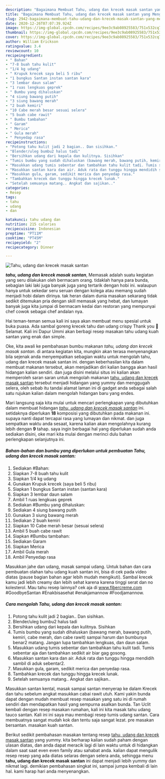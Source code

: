 ```yaml
---
description: "Bagaimana Membuat Tahu, udang dan krecek masak santan yang Menggugah Selera"
title: "Bagaimana Membuat Tahu, udang dan krecek masak santan yang Menggugah Selera"
slug: 2942-bagaimana-membuat-tahu-udang-dan-krecek-masak-santan-yang-menggugah-selera
date: 2020-12-26T07:07:39.924Z
image: https://img-global.cpcdn.com/recipes/9ee3c9ab08925583/751x532cq70/tahu-udang-dan-krecek-masak-santan-foto-resep-utama.jpg
thumbnail: https://img-global.cpcdn.com/recipes/9ee3c9ab08925583/751x532cq70/tahu-udang-dan-krecek-masak-santan-foto-resep-utama.jpg
cover: https://img-global.cpcdn.com/recipes/9ee3c9ab08925583/751x532cq70/tahu-udang-dan-krecek-masak-santan-foto-resep-utama.jpg
author: William Erickson
ratingvalue: 3.4
reviewcount: 10
recipeingredient:
- " Bahan"
- "7-8 buah tahu kulit"
- "1/4 kg udang"
- " Krupuk krecek saya beli 5 ribu"
- "1 bungkus Santan instan santan kara"
- "3 lembar daun salam"
- "1 ruas lengkuas geprek"
- " Bumbu yang dihaluskan"
- "4 siung bawang putih"
- "3 siung bawang merah"
- "2 buah kemiri"
- "10 Cabe merah besar sesuai selera"
- "5 buah cabe rawit"
- " Bumbu tambahan"
- " Garam"
- " Merica"
- " Gula merah"
- " Penyedap rasa"
recipeinstructions:
- "Potong tahu kulit jadi 2 bagian.. Dan sisihkan."
- "Blender/uleg bumbu2 halus tadi"
- "Bersihkan udang dari kepala dan kulitnya. Sisihkan"
- "Tumis bumbu yang sudah dihaluskan (bawang merah, bawang putih, kemiri, cabe merah, dan cabe rawit) sampai harum dan bumbunya benar2 matang. Jangan lupa tambahkan lengkuas, dan daun salam."
- "Masukkan udang tumis sebentar dan tambahkan tahu kulit tadi. Tumis sebentar aja dan tambahkan sedikit air biar gag gosong."
- "Masukkan santan kara dan air. Aduk rata dan tunggu hingga mendidih sambil di aduk sebentar2."
- "Masukkan gula, garam, sedikit merica dan penyedap rasa."
- "Tambahkan krecek dan tunggu hingga krecek lunak."
- "Setelah semuanya matang.. Angkat dan sajikan.."
categories:
- Resep
tags:
- tahu
- udang
- dan

katakunci: tahu udang dan 
nutrition: 215 calories
recipecuisine: Indonesian
preptime: "PT11M"
cooktime: "PT45M"
recipeyield: "2"
recipecategory: Dinner

---
```



![Tahu, udang dan krecek masak santan](https://img-global.cpcdn.com/recipes/9ee3c9ab08925583/751x532cq70/tahu-udang-dan-krecek-masak-santan-foto-resep-utama.jpg)

<b><i>tahu, udang dan krecek masak santan</i></b>, Memasak adalah suatu kegiatan yang seru dilakukan oleh bermacam orang. tidaklah hanya para bunda, sebagian laki laki juga banyak juga yang tertarik dengan hobi ini. walaupun hanya untuk sekedar seru seruan dengan kolega atau memang sudah menjadi hobi dalam dirinya. tak heran dalam dunia masakan sekarang tidak sedikit ditemukan pria dengan skill memasak yang hebat, dan lumayan banyak juga kita jumpai di bermacam kedai dan restoran yang mempunyai chef cowok sebagai chef andalan nya.

Hai teman-teman semua kali ini saya akan membuat menu spesial untuk buka puasa. Ada sambal goreng krecek tahu dan udang crispy Thank you 🥰 Selamat. Kali ini Dapur Ummi akan berbagi resep masakan tahu udang kuah santan yang enak dan simple.

Oke, kita awali ke pembahasan bumbu makanan <i>tahu, udang dan krecek masak santan</i>. di antara kegiatan kita, mungkin akan terasa menyenangkan bila sejenak anda menyempatkan sebagian waktu untuk mengolah tahu, udang dan krecek masak santan ini. dengan keberhasilan kita dalam membuat makanan tersebut, akan menjadikan diri kalian bangga akan hasil hidangan kalian sendiri. dan juga disini melalui situs ini kalian akan memperoleh saran saran untuk mengolah makanan <u>tahu, udang dan krecek masak santan</u> tersebut menjadi hidangan yang yummy dan menggugah selera, oleh sebab itu tandai alamat laman ini di gadget anda sebagai salah satu rujukan kalian dalam mengolah hidangan baru yang endes.


Mari langsung saja kita mulai untuk mencari perlengkapan yang dibutuhkan dalam membuat hidangan <u><i>tahu, udang dan krecek masak santan</i></u> ini. setidaknya diperlukan <b>18</b> komposisi yang dibutuhkan pada makanan ini. supaya nanti dapat tercapai rasa yang lumayan dan nikmat. dan juga sempatkan waktu anda sesaat, karena kalian akan mengolahnya kurang lebih dengan <b>9</b> tahap. saya ingin berbagai hal yang diperlukan sudah anda sediakan disini, oke mari kita mulai dengan merinci dulu bahan perlengkapan selanjutnya ini.

<!--inarticleads1-->

##### Bahan-bahan dan bumbu yang diperlukan untuk pembuatan Tahu, udang dan krecek masak santan:

1. Sediakan  #Bahan:
1. Siapkan 7-8 buah tahu kulit
1. Siapkan 1/4 kg udang
1. Gunakan  Krupuk krecek (saya beli 5 ribu)
1. Siapkan 1 bungkus Santan instan (santan kara)
1. Siapkan 3 lembar daun salam
1. Ambil 1 ruas lengkuas geprek
1. Sediakan  #Bumbu yang dihaluskan:
1. Sediakan 4 siung bawang putih
1. Gunakan 3 siung bawang merah
1. Sediakan 2 buah kemiri
1. Siapkan 10 Cabe merah besar (sesuai selera)
1. Ambil 5 buah cabe rawit
1. Siapkan  #Bumbu tambahan:
1. Sediakan  Garam
1. Siapkan  Merica
1. Ambil  Gula merah
1. Ambil  Penyedap rasa


Masukkan jahe dan udang, masak sampai udang. Untuk bahan dan cara pembuatan olahan tahu udang kuah santan ini, bisa di cek pada video diatas (pause bagian bahan agar lebih mudah mengikuti). Sambal krecek kamu jadi lebih creamy dan lebih sehat karena karena tinggi serat dan no kolesterol. Mau tahu resep lainnya? cek aja di www.fibercreme.com #GoodbyeSantan #Enakbisasehat #enakjamannow #Foodjamannow. 

<!--inarticleads2-->

##### Cara mengolah Tahu, udang dan krecek masak santan:

1. Potong tahu kulit jadi 2 bagian.. Dan sisihkan.
1. Blender/uleg bumbu2 halus tadi
1. Bersihkan udang dari kepala dan kulitnya. Sisihkan
1. Tumis bumbu yang sudah dihaluskan (bawang merah, bawang putih, kemiri, cabe merah, dan cabe rawit) sampai harum dan bumbunya benar2 matang. Jangan lupa tambahkan lengkuas, dan daun salam.
1. Masukkan udang tumis sebentar dan tambahkan tahu kulit tadi. Tumis sebentar aja dan tambahkan sedikit air biar gag gosong.
1. Masukkan santan kara dan air. Aduk rata dan tunggu hingga mendidih sambil di aduk sebentar2.
1. Masukkan gula, garam, sedikit merica dan penyedap rasa.
1. Tambahkan krecek dan tunggu hingga krecek lunak.
1. Setelah semuanya matang.. Angkat dan sajikan..


Masukkan santan kental, masak sampai santan menyerap ke dalam Krecek dan tahu sebelum angkat masukkan cabai rawit utuh. Kami yakin bunda dapat dengan mudah membuat resep masakan yang satu ini di rumah sendiri dan mendapatkan hasil yang sempurna asalkan bunda. Tan Uclit kembali dengan resep masakan rumahan, kali ini kita masak tahu udang tauco santan. Kali ini ini saya mau membagi resep tumis udang santan. Cara membuatnya sangat mudah kok dan tentu saja sangat lezat. pre masakan bersantan. masakan kuah santan. 

Berikut sedikit pembahasan masakan tentang resep <u>tahu, udang dan krecek masak santan</u> yang yummy. kita berharap kalian sudah paham dengan ulasan diatas, dan anda dapat meracik lagi di lain waktu untuk di hidangkan dalam saat saat even even family atau sahabat anda. kalian dapat mengulik resep resep yang ada diatas selaras dengan selera anda, sehingga menu <b>tahu, udang dan krecek masak santan</b> ini dapat menjadi lebih yummy dan nikmat lagi. demikian pembahasan singkat ini, sampai jumpa kembali di lain hal. kami harap hari anda menyenangkan.
